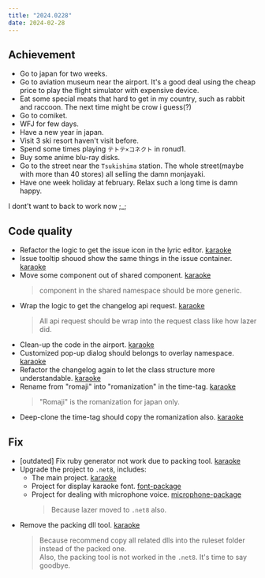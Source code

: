 ```yaml
---
title: "2024.0228"
date: 2024-02-28
---
```


## Achievement

- Go to japan for two weeks.
- Go to aviation museum near the airport. It's a good deal using the cheap price to play the flight simulator with expensive device.
- Eat some special meats that hard to get in my country, such as rabbit and raccoon. The next time might be crow i guess(?)
- Go to comiket.
- WFJ for few days.
- Have a new year in japan.
- Visit 3 ski resort haven't visit before.
- Spend some times playing `テトテ×コネクト` in ronud1.
- Buy some anime blu-ray disks.
- Go to the street near the `Tsukishima` station. The whole street(maybe with more than 40 stores) all selling the damn monjayaki.
- Have one week holiday at february. Relax such a long time is damn happy.

I dont't want to back to work now ;\_;

## Code quality

- Refactor the logic to get the issue icon in the lyric editor. [karaoke](#2154@andy840119)
- Issue tooltip shouod show the same things in the issue container. [karaoke](#2155@andy840119)
- Move some component out of shared component. [karaoke](#2156@andy840119)
  > component in the shared namespace should be more generic.
- Wrap the logic to get the changelog api request. [karaoke](#2157#2158@andy840119)
  > All api request should be wrap into the request class like how lazer did.
- Clean-up the code in the airport. [karaoke](#2159@andy840119)
- Customized pop-up dialog should belongs to overlay namespace. [karaoke](#2163@andy840119)
- Refactor the changelog again to let the class structure more understandable. [karaoke](#2164@andy840119)
- Rename from "romaji" into "romanization" in the time-tag. [karaoke](#2165@andy840119)
  > "Romaji" is the romanization for japan only.
- Deep-clone the time-tag should copy the romanization also. [karaoke](#2166@andy840119)

## Fix

- [outdated] Fix ruby generator not work due to packing tool. [karaoke](#1319@andy840119)
- Upgrade the project to `.net8`, includes:
  - The main project. [karaoke](#2171@andy840119)
  - Project for display karaoke font. [font-package](#440@andy840119)
  - Project for dealing with microphone voice. [microphone-package](#351@andy840119)
    > Because lazer moved to `.net8` also.
- Remove the packing dll tool. [karaoke](#2172@andy840119)
  > Because recommend copy all related dlls into the ruleset folder instead of the packed one.  
  > Also, the packing tool is not worked in the `.net8`. It's time to say goodbye.
